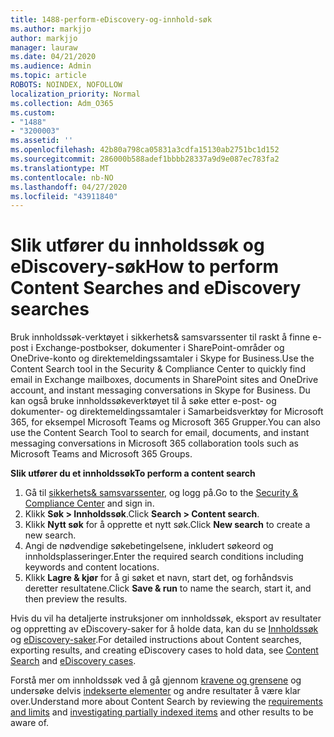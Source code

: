 ```yaml
---
title: 1488-perform-eDiscovery-og-innhold-søk
ms.author: markjjo
author: markjjo
manager: lauraw
ms.date: 04/21/2020
ms.audience: Admin
ms.topic: article
ROBOTS: NOINDEX, NOFOLLOW
localization_priority: Normal
ms.collection: Adm_O365
ms.custom:
- "1488"
- "3200003"
ms.assetid: ''
ms.openlocfilehash: 42b80a798ca05831a3cdfa15130ab2751bc1d152
ms.sourcegitcommit: 286000b588adef1bbbb28337a9d9e087ec783fa2
ms.translationtype: MT
ms.contentlocale: nb-NO
ms.lasthandoff: 04/27/2020
ms.locfileid: "43911840"
---
```

# <a name="how-to-perform-content-searches-and-ediscovery-searches"></a><span data-ttu-id="5d19b-102">Slik utfører du innholdssøk og eDiscovery-søk</span><span class="sxs-lookup"><span data-stu-id="5d19b-102">How to perform Content Searches and eDiscovery searches</span></span>

<span data-ttu-id="5d19b-103">Bruk innholdssøk-verktøyet i sikkerhets& samsvarssenter til raskt å finne e-post i Exchange-postbokser, dokumenter i SharePoint-områder og OneDrive-konto og direktemeldingssamtaler i Skype for Business.</span><span class="sxs-lookup"><span data-stu-id="5d19b-103">Use the Content Search tool in the Security & Compliance Center to quickly find email in Exchange mailboxes, documents in SharePoint sites and OneDrive account, and instant messaging conversations in Skype for Business.</span></span> <span data-ttu-id="5d19b-104">Du kan også bruke innholdssøkeverktøyet til å søke etter e-post- og dokumenter- og direktemeldingssamtaler i Samarbeidsverktøy for Microsoft 365, for eksempel Microsoft Teams og Microsoft 365 Grupper.</span><span class="sxs-lookup"><span data-stu-id="5d19b-104">You can also use the Content Search Tool to search for email, documents, and instant messaging conversations in Microsoft 365 collaboration tools such as Microsoft Teams and Microsoft 365 Groups.</span></span>

<span data-ttu-id="5d19b-105">**Slik utfører du et innholdssøk**</span><span class="sxs-lookup"><span data-stu-id="5d19b-105">**To perform a content search**</span></span>

1. <span data-ttu-id="5d19b-106">Gå til [sikkerhets& samsvarssenter,](https://protection.office.com) og logg på.</span><span class="sxs-lookup"><span data-stu-id="5d19b-106">Go to the [Security & Compliance Center](https://protection.office.com) and sign in.</span></span>
2. <span data-ttu-id="5d19b-107">Klikk **Søk > Innholdssøk**.</span><span class="sxs-lookup"><span data-stu-id="5d19b-107">Click **Search > Content search**.</span></span>
3. <span data-ttu-id="5d19b-108">Klikk **Nytt søk** for å opprette et nytt søk.</span><span class="sxs-lookup"><span data-stu-id="5d19b-108">Click **New search** to create a new search.</span></span>
4. <span data-ttu-id="5d19b-109">Angi de nødvendige søkebetingelsene, inkludert søkeord og innholdsplasseringer.</span><span class="sxs-lookup"><span data-stu-id="5d19b-109">Enter the required search conditions including keywords and content locations.</span></span>  
5. <span data-ttu-id="5d19b-110">Klikk **Lagre & kjør** for å gi søket et navn, start det, og forhåndsvis deretter resultatene.</span><span class="sxs-lookup"><span data-stu-id="5d19b-110">Click **Save & run** to name the search, start it, and then preview the results.</span></span>

<span data-ttu-id="5d19b-111">Hvis du vil ha detaljerte instruksjoner om innholdssøk, eksport av resultater og oppretting av eDiscovery-saker for å holde data, kan du se [Innholdssøk](https://docs.microsoft.com/office365/securitycompliance/content-search) og [eDiscovery-saker](https://docs.microsoft.com/office365/securitycompliance/ediscovery-cases).</span><span class="sxs-lookup"><span data-stu-id="5d19b-111">For detailed instructions about Content searches, exporting results, and creating eDiscovery cases to hold data, see [Content Search](https://docs.microsoft.com/office365/securitycompliance/content-search) and [eDiscovery cases](https://docs.microsoft.com/office365/securitycompliance/ediscovery-cases).</span></span>

<span data-ttu-id="5d19b-112">Forstå mer om innholdssøk ved å gå gjennom [kravene og grensene](https://docs.microsoft.com/office365/securitycompliance/limits-for-content-search) og undersøke delvis [indekserte elementer](https://docs.microsoft.com/office365/securitycompliance/investigating-partially-indexed-items-in-ediscovery) og andre resultater å være klar over.</span><span class="sxs-lookup"><span data-stu-id="5d19b-112">Understand more about Content Search by reviewing the [requirements and limits](https://docs.microsoft.com/office365/securitycompliance/limits-for-content-search) and  [investigating partially indexed items](https://docs.microsoft.com/office365/securitycompliance/investigating-partially-indexed-items-in-ediscovery) and other results to be aware of.</span></span>